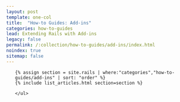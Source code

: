 ```yaml
---
layout: post
template: one-col
title:  "How-to Guides: Add-ins"
categories: how-to-guides
lead: Extending Rails with Add-ins
legacy: false
permalink: /:collection/how-to-guides/add-ins/index.html
noindex: true
sitemap: false
---
```


<div class="Toc Toc--howto">
    <ul>

    {% assign section = site.rails | where:"categories","how-to-guides/add-ins" | sort: "order" %}
    {% include list_articles.html section=section %}

    </ul>
</div><!--/.Toc-->
